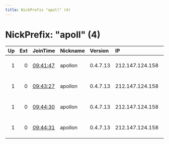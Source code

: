 ```yaml
---
title: NickPrefix "apoll" (4)
---
```


# NickPrefix: "apoll" (4)

|   Up |   Ext | JoinTime                                                                                              | Nickname   | Version   | IP              | AS              | CC   |   ORp |   Dirp | OS    | Contact                                |   eFamMembers |
|-----:|------:|:------------------------------------------------------------------------------------------------------|:-----------|:----------|:----------------|:----------------|:-----|------:|-------:|:------|:---------------------------------------|--------------:|
|    1 |     0 | [09:41:47](https://nusenu.github.io/OrNetStats/w/relay/1AD767912EE91269E3F0342B11C51AD92CBCDABB.html) | apollon    | 0.4.7.13  | 212.147.124.158 | VTX Services SA | ch   |  9001 |      0 | Linux | apollon@meister.wtf &lt;BTC:38LHtmUMZY |             1 |
|    1 |     0 | [09:43:27](https://nusenu.github.io/OrNetStats/w/relay/161D540D3DD75DED85CE9073E9791A6B06129F1D.html) | apollon    | 0.4.7.13  | 212.147.124.158 | VTX Services SA | ch   |  9002 |      0 | Linux | apollon@meister.wtf &lt;BTC:38LHtmUMZY |             1 |
|    1 |     0 | [09:44:30](https://nusenu.github.io/OrNetStats/w/relay/DBFE2D90C2D0A325D7C274B0E685D832FF0DEBFF.html) | apollon    | 0.4.7.13  | 212.147.124.158 | VTX Services SA | ch   |  9003 |      0 | Linux | apollon@meister.wtf &lt;BTC:38LHtmUMZY |             1 |
|    1 |     0 | [09:44:31](https://nusenu.github.io/OrNetStats/w/relay/7ECF7038EB883DD0F5E079255FA77F47560171AC.html) | apollon    | 0.4.7.13  | 212.147.124.158 | VTX Services SA | ch   |  9004 |      0 | Linux | apollon@meister.wtf &lt;BTC:38LHtmUMZY |             1 |
